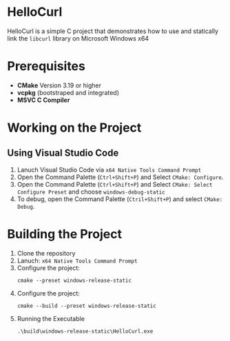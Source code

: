 # HelloCurl

HelloCurl is a simple C project that demonstrates how to use and statically link the `libcurl` library on Microsoft Windows x64

# Prerequisites
- **CMake** Version 3.19 or higher
- **vcpkg** (bootstraped and integrated)
- **MSVC C Compiler**

# Working on the Project
## Using Visual Studio Code
1. Lanuch Visual Studio Code via `x64 Native Tools Command Prompt`
2. Open the Command Palette (`Ctrl+Shift+P`) and Select `CMake: Configure`.
3. Open the Command Palette (`Ctrl+Shift+P`) and Select `CMake: Select Configure Preset` and choose `windows-debug-static`
4. To debug, open the Command Palette (`Ctril+Shift+P`) and select `CMake: Debug`. 

# Building the Project

1. Clone the repository
2. Lanuch: `x64 Native Tools Command Prompt`
3. Configure the project:
    ```
    cmake --preset windows-release-static
    ```
3. Configure the project:
    ```
    cmake --build --preset windows-release-static
    ```
5. Running the Executable
    ```
    .\build\windows-release-static\HelloCurl.exe
    ```